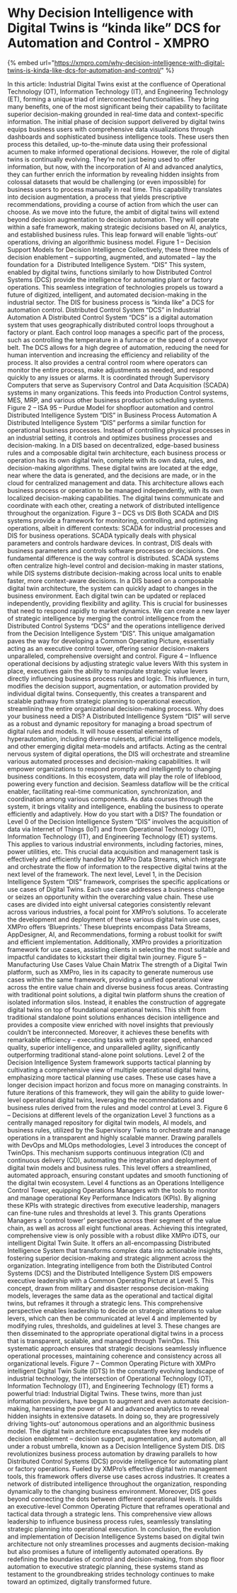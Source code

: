 # Why Decision Intelligence with Digital Twins is “kinda like” DCS for Automation and Control - XMPRO

{% embed url="https://xmpro.com/why-decision-intelligence-with-digital-twins-is-kinda-like-dcs-for-automation-and-control/" %}

In this article:
Industrial Digital Twins exist at the confluence of Operational Technology (OT), Information Technology (IT), and Engineering Technology (ET), forming a unique triad of interconnected functionalities. They bring many benefits, one of the most significant being their capability to facilitate superior decision-making grounded in real-time data and context-specific information.
The initial phase of decision support delivered by digital twins equips business users with comprehensive data visualizations through dashboards and sophisticated business intelligence tools. These users then process this detailed, up-to-the-minute data using their professional acumen to make informed operational decisions.
However, the role of digital twins is continually evolving. They’re not just being used to offer information, but now, with the incorporation of AI and advanced analytics, they can further enrich the information by revealing hidden insights from colossal datasets that would be challenging (or even impossible) for business users to process manually in real time. This capability translates into decision augmentation, a process that yields prescriptive recommendations, providing a course of action from which the user can choose.
As we move into the future, the ambit of digital twins will extend beyond decision augmentation to decision automation. They will operate within a safe framework, making strategic decisions based on AI, analytics, and established business rules. This leap forward will enable ‘lights-out’ operations, driving an algorithmic business model.
Figure 1 – Decision Support Models for Decision Intelligence
Collectively, these three models of decision enablement – supporting, augmented, and automated – lay the foundation for a  Distributed Intelligence System. “DIS” This system, enabled by digital twins, functions similarly to how Distributed Control Systems (DCS) provide the intelligence for automating plant or factory operations. This seamless integration of technologies propels us toward a future of digitized, intelligent, and automated decision-making in the industrial sector. The DIS for business process is “kinda like” a DCS for automation control.
Distributed Control System “DCS” in Industrial Automation
A Distributed Control System “DCS” is a digital automation system that uses geographically distributed control loops throughout a factory or plant. Each control loop manages a specific part of the process, such as controlling the temperature in a furnace or the speed of a conveyor belt.
The DCS allows for a high degree of automation, reducing the need for human intervention and increasing the efficiency and reliability of the process. It also provides a central control room where operators can monitor the entire process, make adjustments as needed, and respond quickly to any issues or alarms. It is coordinated through Supervisory Computers that serve as Supervisory Control and Data Acquisition (SCADA) systems in many organizations. This feeds into Production Control systems, MES, MRP, and various other business production scheduling systems.
Figure 2 – ISA 95 – Purdue Model for shopfloor automation and control
Distributed Intelligence System “DIS” in Business Process Automation
A Distributed Intelligence System “DIS” performs a similar function for operational business processes. Instead of controlling physical processes in an industrial setting, it controls and optimizes business processes and decision-making.
In a DIS based on decentralized, edge-based business rules and a composable digital twin architecture, each business process or operation has its own digital twin, complete with its own data, rules, and decision-making algorithms. These digital twins are located at the edge, near where the data is generated, and the decisions are made, or in the cloud for centralized management and data.
This architecture allows each business process or operation to be managed independently, with its own localized decision-making capabilities. The digital twins communicate and coordinate with each other, creating a network of distributed intelligence throughout the organization.
Figure 3 – DCS vs DIS
Both SCADA and DIS systems provide a framework for monitoring, controlling, and optimizing operations, albeit in different contexts: SCADA for industrial processes and DIS for business operations. SCADA typically deals with physical parameters and controls hardware devices. In contrast, DIS deals with business parameters and controls software processes or decisions.
One fundamental difference is the way control is distributed. SCADA systems often centralize high-level control and decision-making in master stations, while DIS systems distribute decision-making across local units to enable faster, more context-aware decisions.
In a DIS based on a composable digital twin architecture, the system can quickly adapt to changes in the business environment. Each digital twin can be updated or replaced independently, providing flexibility and agility. This is crucial for businesses that need to respond rapidly to market dynamics.
We can create a new layer of strategic intelligence by merging the control intelligence from the Distributed Control Systems “DCS” and the operations intelligence derived from the Decision Intelligence System “DIS”. This unique amalgamation paves the way for developing a Common Operating Picture, essentially acting as an executive control tower, offering senior decision-makers unparalleled, comprehensive oversight and control.
Figure 4 – Influence operational decisions by adjusting strategic value levers
With this system in place, executives gain the ability to manipulate strategic value levers directly influencing business process rules and logic. This influence, in turn, modifies the decision support, augmentation, or automation provided by individual digital twins. Consequently, this creates a transparent and scalable pathway from strategic planning to operational execution, streamlining the entire organizational decision-making process.
Why does your business need a DIS?
A Distributed Intelligence System “DIS” will serve as a robust and dynamic repository for managing a broad spectrum of digital rules and models. It will house essential elements of hyperautomation, including diverse rulesets, artificial intelligence models, and other emerging digital meta-models and artifacts.
Acting as the central nervous system of digital operations, the DIS will orchestrate and streamline various automated processes and decision-making capabilities. It will empower organizations to respond promptly and intelligently to changing business conditions.
In this ecosystem, data will play the role of lifeblood, powering every function and decision. Seamless dataflow will be the critical enabler, facilitating real-time communication, synchronization, and coordination among various components. As data courses through the system, it brings vitality and intelligence, enabling the business to operate efficiently and adaptively.
How do you start with a DIS?
The foundation or Level 0 of the Decision Intelligence System “DIS” involves the acquisition of data via Internet of Things (IoT) and from Operational Technology (OT), Information Technology (IT), and Engineering Technology (ET) systems. This applies to various industrial environments, including factories, mines, power utilities, etc. This crucial data acquisition and management task is effectively and efficiently handled by XMPro Data Streams, which integrate and orchestrate the flow of information to the respective digital twins at the next level of the framework.
The next level, Level 1, in the Decision Intelligence System “DIS” framework, comprises the specific applications or use cases of Digital Twins. Each use case addresses a business challenge or seizes an opportunity within the overarching value chain. These use cases are divided into eight universal categories consistently relevant across various industries, a focal point for XMPro’s solutions.
To accelerate the development and deployment of these various digital twin use cases, XMPro offers ‘Blueprints.’ These blueprints encompass Data Streams, AppDesigner, AI, and Recommendations, forming a robust toolkit for swift and efficient implementation. Additionally, XMPro provides a prioritization framework for use cases, assisting clients in selecting the most suitable and impactful candidates to kickstart their digital twin journey.
Figure 5 – Manufacturing Use Cases Value Chain Matrix
The strength of a Digital Twin platform, such as XMPro, lies in its capacity to generate numerous use cases within the same framework, providing a unified operational view across the entire value chain and diverse business focus areas. Contrasting with traditional point solutions, a digital twin platform shuns the creation of isolated information silos. Instead, it enables the construction of aggregate digital twins on top of foundational operational twins.
This shift from traditional standalone point solutions enhances decision intelligence and provides a composite view enriched with novel insights that previously couldn’t be interconnected. Moreover, it achieves these benefits with remarkable efficiency – executing tasks with greater speed, enhanced quality, superior intelligence, and unparalleled agility, significantly outperforming traditional stand-alone point solutions.
Level 2 of the Decision Intelligence System framework supports tactical planning by cultivating a comprehensive view of multiple operational digital twins, emphasizing more tactical planning use cases. These use cases have a longer decision impact horizon and focus more on managing constraints. In future iterations of this framework, they will gain the ability to guide lower-level operational digital twins, leveraging the recommendations and business rules derived from the rules and model control at Level 3.
Figure 6 – Decisions at different levels of the organization
Level 3 functions as a centrally managed repository for digital twin models, AI models, and business rules, utilized by the Supervisory Twins to orchestrate and manage operations in a transparent and highly scalable manner.
Drawing parallels with DevOps and MLOps methodologies, Level 3 introduces the concept of TwinOps. This mechanism supports continuous integration (CI) and continuous delivery (CD), automating the integration and deployment of digital twin models and business rules. This level offers a streamlined, automated approach, ensuring constant updates and smooth functioning of the digital twin ecosystem.
Level 4 functions as an Operations Intelligence Control Tower, equipping Operations Managers with the tools to monitor and manage operational Key Performance Indicators (KPIs). By aligning these KPIs with strategic directives from executive leadership, managers can fine-tune rules and thresholds at level 3. This grants Operations Managers a ‘control tower’ perspective across their segment of the value chain, as well as across all eight functional areas.
Achieving this integrated, comprehensive view is only possible with a robust dlike XMPro iDTS, our intelligent Digital Twin Suite. It offers an all-encompassing Distributed Intelligence System that transforms complex data into actionable insights, fostering superior decision-making and strategic alignment across the organization.
Integrating intelligence from both the Distributed Control Systems (DCS) and the Distributed Intelligence System DIS empowers executive leadership with a Common Operating Picture at Level 5. This concept, drawn from military and disaster response decision-making models, leverages the same data as the operational and tactical digital twins, but reframes it through a strategic lens.
This comprehensive perspective enables leadership to decide on strategic alterations to value levers, which can then be communicated at level 4 and implemented by modifying rules, thresholds, and guidelines at level 3. These changes are then disseminated to the appropriate operational digital twins in a process that is transparent, scalable, and managed through TwinOps. This systematic approach ensures that strategic decisions seamlessly influence operational processes, maintaining coherence and consistency across all organizational levels.
Figure 7 – Common Operating Picture with XMPro intelligent Digital Twin Suite (iDTS)
In the constantly evolving landscape of industrial technology, the intersection of Operational Technology (OT), Information Technology (IT), and Engineering Technology (ET) forms a powerful triad: Industrial Digital Twins. These twins, more than just information providers, have begun to augment and even automate decision-making, harnessing the power of AI and advanced analytics to reveal hidden insights in extensive datasets. In doing so, they are progressively driving ‘lights-out’ autonomous operations and an algorithmic business model.
The digital twin architecture encapsulates three key models of decision enablement – decision support, augmentation, and automation, all under a robust umbrella, known as a Decision Intelligence System DIS. DIS revolutionizes business process automation by drawing parallels to how Distributed Control Systems (DCS) provide intelligence for automating plant or factory operations. Fueled by XMPro’s effective digital twin management tools, this framework offers diverse use cases across industries. It creates a network of distributed intelligence throughout the organization, responding dynamically to the changing business environment.
Moreover, DIS goes beyond connecting the dots between different operational levels. It builds an executive-level Common Operating Picture that reframes operational and tactical data through a strategic lens. This comprehensive view allows leadership to influence business process rules, seamlessly translating strategic planning into operational execution.
In conclusion, the evolution and implementation of Decision Intelligence Systems based on digital twin architecture not only streamlines processes and augments decision-making but also promises a future of intelligently automated operations. By redefining the boundaries of control and decision-making, from shop floor automation to executive strategic planning, these systems stand as testament to the groundbreaking strides technology continues to make toward an optimized, digitally transformed future.